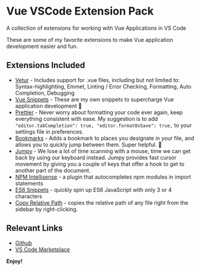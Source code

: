 # Vue VSCode Extension Pack

A collection of extensions for working with Vue Applications in VS Code

These are some of my favorite extensions to make Vue application development easier and fun. 

## Extensions Included

* [Vetur](https://marketplace.visualstudio.com/items?itemName=octref.vetur) - Includes support for .vue files, including but not limited to: Syntax-highlighting, Emmet, Linting / Error Checking, Formatting, Auto Completion, Debugging
* [Vue Snippets](https://marketplace.visualstudio.com/items?itemName=sdras.vue-vscode-snippets) - These are my own snippets to supercharge Vue application development 🚀 
* [Prettier](https://marketplace.visualstudio.com/items?itemName=esbenp.prettier-vscode) - Never worry about formatting your code ever again, keep everything consistent with ease. My suggestion is to add `"editor.tabCompletion": true, "editor.formatOnSave": true,` to your settings file in preferences.
* [Bookmarks](https://marketplace.visualstudio.com/items?itemName=alefragnani.Bookmarks) - Adds a bookmark to places you designate in your file, and allows you to quickly jump between them. Super helpful. 🔖
* [Jumpy](https://marketplace.visualstudio.com/items?itemName=wmaurer.vscode-jumpy) - We lose a lot of time scanning with a mouse, time we can get back by using our keyboard instead. Jumpy provides fast cursor movement by giving you a couple of keys that offer a hook to get to another part of the document.
* [NPM Intellisense](https://marketplace.visualstudio.com/items?itemName=christian-kohler.npm-intellisense) - a plugin that autocompletes npm modules in import statements
* [ES6 Snippets](https://marketplace.visualstudio.com/items?itemName=xabikos.JavaScriptSnippets) - quickly spin up ES6 JavaScript with only 3 or 4 characters
* [Copy Relative Path](https://marketplace.visualstudio.com/items?itemName=alexdima.copy-relative-path) - copies the relative path of any file right from the sidebar by right-clicking.

## Relevant Links

* [Github](https://github.com/sdras/vue-vscode-extensionpack)
* [VS Code Marketplace](https://marketplace.visualstudio.com/items?itemName=sdras.vue-vscode-extensionpack)


**Enjoy!**